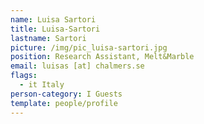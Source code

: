 ```yaml
---
name: Luisa Sartori
title: Luisa-Sartori
lastname: Sartori
picture: /img/pic_luisa-sartori.jpg
position: Research Assistant, Melt&Marble
email: luisas [at] chalmers.se
flags:
  - it Italy
person-category: I Guests
template: people/profile
---
```

